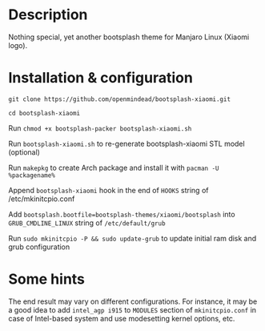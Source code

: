 # Description
Nothing special, yet another bootsplash theme for Manjaro Linux (Xiaomi logo). 

# Installation & configuration

`git clone https://github.com/openmindead/bootsplash-xiaomi.git`

`cd bootsplash-xiaomi`

Run `chmod +x bootsplash-packer bootsplash-xiaomi.sh`

Run `bootsplash-xiaomi.sh` to re-generate bootsplash-xiaomi STL model (optional)

Run `makepkg` to create Arch package and install it with `pacman -U %packagename%`

Append `bootsplash-xiaomi` hook in the end of `HOOKS` string of /etc/mkinitcpio.conf

Add `bootsplash.bootfile=bootsplash-themes/xiaomi/bootsplash` into `GRUB_CMDLINE_LINUX` string of `/etc/default/grub`

Run `sudo mkinitcpio -P && sudo update-grub` to update initial ram disk and grub configuration


# Some hints

The end result may vary on different configurations. For instance, it may be a good idea to add `intel_agp i915` to `MODULES` section of `mkinitcpio.conf` in case of Intel-based system and use modesetting kernel options, etc.
